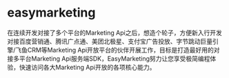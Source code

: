 # easymarketing
在连续开发对接了多个平台的Marketing Api之后，想造个轮子，方便新入行开发对接百度营销通、腾讯广点通、美团北极星、支付宝广告投放、字节跳动巨量引擎/飞鱼CRM等Marketing Api开放平台的伙伴开展工作，目标是打造最好用的对接多平台Marketing Api服务端SDK，EasyMarketing努力让您享受极简编程体验，快速访问各大Marketing Api开放的各项核心能力。

